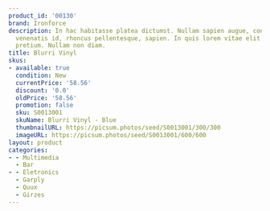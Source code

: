 ```yaml
---
product_id: '00130'
brand: Ironforce
description: In hac habitasse platea dictumst. Nullam sapien augue, condimentum vel,
  venenatis id, rhoncus pellentesque, sapien. In quis lorem vitae elit consectetuer
  pretium. Nullam non diam.
title: Blurri Vinyl
skus:
- available: true
  condition: New
  currentPrice: '58.56'
  discount: '0.0'
  oldPrice: '58.56'
  promotion: false
  sku: S0013001
  skuName: Blurri Vinyl - Blue
  thumbnailURL: https://picsum.photos/seed/S0013001/300/300
  imageURL: https://picsum.photos/seed/S0013001/600/600
layout: product
categories:
- - Multimedia
  - Bar
- - Eletronics
  - Garply
  - Quux
  - Girzes
---
```

